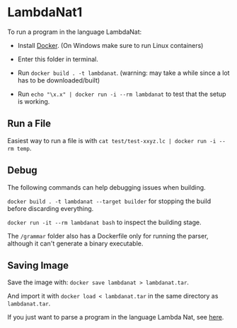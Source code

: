 # LambdaNat1

To run a program in the language LambdaNat:

- Install [Docker](https://docs.docker.com/install/). (On Windows make sure to run Linux containers)

- Enter this folder in terminal.

- Run `docker build . -t lambdanat`. (warning: may take a while since a lot has to be downloaded/built)

- Run `echo "\x.x" | docker run -i --rm lambdanat` to test that the setup is working.

## Run a File

Easiest way to run a file is with `cat test/test-xxyz.lc | docker run -i --rm temp`.

## Debug

The following commands can help debugging issues when building.

`docker build . -t lambdanat --target builder` for stopping the build before discarding everything.

`docker run -it --rm lambdanat bash` to inspect the building stage.

The `/grammar` folder also has a Dockerfile only for running the parser, although it can't generate a binary executable.

## Saving Image

Save the image with: `docker save lambdanat > lambdanat.tar`.

And import it with `docker load < lambdanat.tar` in the same directory as `lambdanat.tar`.

If you just want to parse a program in the language Lambda Nat, see [here](https://github.com/alexhkurz/programming-languages-2019/tree/master/Lambda-Calculus/LambdaNat/grammar#readme).
